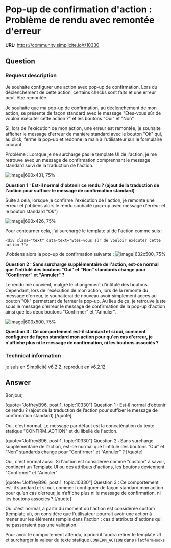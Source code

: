 # Pop-up de confirmation d'action : Problème de rendu avec remontée d'erreur

**URL:** https://community.simplicite.io/t/10330

## Question
### Request description

Je souhaite configurer une action avec pop-up de confirmation.
Lors du déclenchement de cette action, certains checks sont faits et une erreur peut-être remontée. 

Je souhaite que ma pop-up de confirmation, au déclenchement de mon action, se présente de façon standard avec le message "Etes-vous sûr de vouloir exécuter cette action ?" et les boutons "Oui" et "Non"

Si, lors de l'exécution de mon action, une erreur est remontée, je souhaite afficher le message d'erreur de manière standard avec le bouton "Ok" qui, au click, ferme la pop-up et redonne la main à l'utilisateur sur le formulaire courant.

Problème : Lorsque je ne surcharge pas le template UI de l'action, je me retrouve avec un message de confirmation comprennant le message standard suivi de la traduction de l'action.

![image|690x431, 75%](upload://hL2YwfQQRicnAqiJ92uQZmihkRe.png)

**Question 1 : Est-il normal d'obtenir ce rendu ? (ajout de la traduction de l'action pour suffixer le message de confirmation standard)**

Suite à cela, lorsque je confirme l'exécution de l'action, je remonte une erreur et j'obtiens alors le rendu souhaité (pop-up avec message d'erreur et le bouton standard "Ok")

![image|690x426, 75%](upload://7EVahZTHTfv0VnM2J1ATvOdyMzq.png)

Pour contourner cela, j'ai surchargé le template ui de l'action comme suis : 
```
<div class="text" data-text="Etes-vous sûr de vouloir exécuter cette action ?"> 
```

J'obtiens alors la pop-up de confirmation suivante : 
![image|632x500, 75%](upload://idVFHPZb0qfuQ66z7G6qccb6pVU.png)

**Question 2 : Sans surcharge supplémentaire de l'action, est-ce normal que l'intitulé des boutons "Oui" et "Non" standards change pour "Confirmer" et "Annuler" ?**

Le rendu me convient, malgré le changement d'intitulé des boutons. Cependant, lors de l'exécution de mon action, lors de la remonté du message d'erreur, je souhaiterai de nouveau avoir simplement accès au bouton "Ok" permettant de fermer la pop-up. Au lieu de ça, je retrouve juste sous le message d'erreur le message de confirmation de la pop-up d'action ainsi que les deux boutons "Confirmer" et "Annuler".

![image|600x500, 75%](upload://4YK3M3jMGipwxShCyLtFQwsHONH.png)

**Question 3 : Ce comportement est-il standard et si oui, comment configurer de façon standard mon action pour qu'en cas d'erreur, je n'affiche plus ni le message de confirmation, ni les boutons associés ?**

### Technical information

je suis en Simplicité v6.2.2, reproduit en v6.2.12

## Answer
Bonjour, 

[quote="JoffreyB96, post:1, topic:10330"]
Question 1 : Est-il normal d’obtenir ce rendu ? (ajout de la traduction de l’action pour suffixer le message de confirmation standard)
[/quote]

Oui, c'est normal. Le message par défaut est la concaténation du texte statique "CONFIRM_ACTION" et du libellé de l'action.

[quote="JoffreyB96, post:1, topic:10330"]
Question 2 : Sans surcharge supplémentaire de l’action, est-ce normal que l’intitulé des boutons “Oui” et “Non” standards change pour “Confirmer” et “Annuler” ?
[/quote]

Oui, c'est normal aussi. Si l'action est considérée comme "custom" à savoir, continent un Template UI ou des attributs d'actions, les boutons deviennent "Confirmer" et "Annuler"

[quote="JoffreyB96, post:1, topic:10330"]
Question 3 : Ce comportement est-il standard et si oui, comment configurer de façon standard mon action pour qu’en cas d’erreur, je n’affiche plus ni le message de confirmation, ni les boutons associés ?
[/quote]

Oui c'est normal, a partir du moment où l'action est considérée custom (template ui), on considère que l'utilisateur pourrait avoir une action à mener sur les éléments remplis dans l'action : cas d'attributs d'actions qui ne passeraient pas une validation.

Pour avoir le comportement attendu, à priori il faudra retirer le template UI et surcharger la valeur du texte statique `CONFIRM_ACTION` dans `PlatformHooks`
